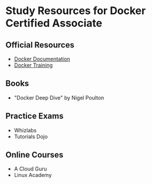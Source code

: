 # Study Resources for Docker Certified Associate

## Official Resources
- [Docker Documentation](https://docs.docker.com/)
- [Docker Training](https://www.docker.com/products/docker-certified-training)

## Books
- "Docker Deep Dive" by Nigel Poulton

## Practice Exams
- Whizlabs
- Tutorials Dojo

## Online Courses
- A Cloud Guru
- Linux Academy
